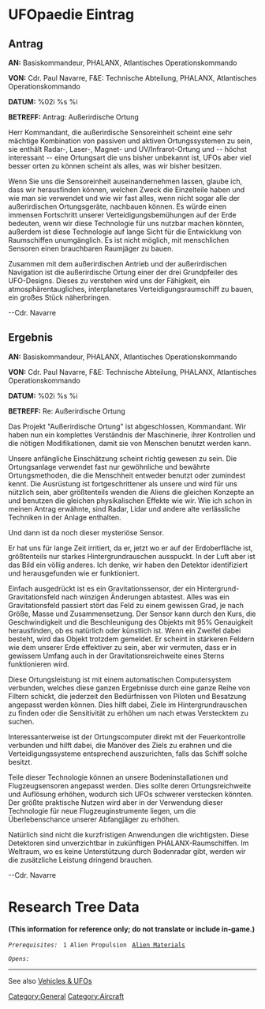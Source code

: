 # UFOpaedie Eintrag

## Antrag

**AN:** Basiskommandeur, PHALANX, Atlantisches Operationskommando

**VON:** Cdr. Paul Navarre, F&E: Technische Abteilung, PHALANX,
Atlantisches Operationskommando

**DATUM:** %02i %s %i

**BETREFF:** Antrag: Außerirdische Ortung

Herr Kommandant, die außerirdische Sensoreinheit scheint eine sehr
mächtige Kombination von passiven und aktiven Ortungssystemen zu sein,
sie enthält Radar-, Laser-, Magnet- und UV/Infrarot-Ortung und -- höchst
interessant -- eine Ortungsart die uns bisher unbekannt ist, UFOs aber
viel besser orten zu können scheint als alles, was wir bisher besitzen.

Wenn Sie uns die Sensoreinheit auseinandernehmen lassen, glaube ich,
dass wir herausfinden können, welchen Zweck die Einzelteile haben und
wie man sie verwendet und wie wir fast alles, wenn nicht sogar alle der
außerirdischen Ortungsgeräte, nachbauen können. Es würde einen immensen
Fortschritt unserer Verteidigungsbemühungen auf der Erde bedeuten, wenn
wir diese Technologie für uns nutzbar machen könnten, außerdem ist diese
Technologie auf lange Sicht für die Entwicklung von Raumschiffen
unumgänglich. Es ist nicht möglich, mit menschlichen Sensoren einen
brauchbaren Raumjäger zu bauen.

Zusammen mit dem außerirdischen Antrieb und der außerirdischen
Navigation ist die außerirdische Ortung einer der drei Grundpfeiler des
UFO-Designs. Dieses zu verstehen wird uns der Fähigkeit, ein
atmosphärentaugliches, interplanetares Verteidigungsraumschiff zu bauen,
ein großes Stück näherbringen.

--Cdr. Navarre

## Ergebnis

**AN:** Basiskommandeur, PHALANX, Atlantisches Operationskommando

**VON:** Cdr. Paul Navarre, F&E: Technische Abteilung, PHALANX,
Atlantisches Operationskommando

**DATUM:** %02i %s %i

**BETREFF:** Re: Außerirdische Ortung

Das Projekt "Außerirdische Ortung" ist abgeschlossen, Kommandant. Wir
haben nun ein komplettes Verständnis der Maschinerie, ihrer Kontrollen
und die nötigen Modifikationen, damit sie von Menschen benutzt werden
kann.

Unsere anfängliche Einschätzung scheint richtig gewesen zu sein. Die
Ortungsanlage verwendet fast nur gewöhnliche und bewährte
Ortungsmethoden, die die Menschheit entweder benutzt oder zumindest
kennt. Die Ausrüstung ist fortgeschrittener als unsere und wird für uns
nützlich sein, aber größtenteils wenden die Aliens die gleichen Konzepte
an und benutzen die gleichen physikalischen Effekte wie wir. Wie ich
schon in meinen Antrag erwähnte, sind Radar, Lidar und andere alte
verlässliche Techniken in der Anlage enthalten.

Und dann ist da noch dieser mysteriöse Sensor.

Er hat uns für lange Zeit irritiert, da er, jetzt wo er auf der
Erdoberfläche ist, größtenteils nur starkes Hintergrundrauschen
ausspuckt. In der Luft aber ist das Bild ein völlig anderes. Ich denke,
wir haben den Detektor identifiziert und herausgefunden wie er
funktioniert.

Einfach ausgedrückt ist es ein Gravitationssensor, der ein
Hintergrund-Gravitationsfeld nach winzigen Änderungen abtastest. Alles
was ein Gravitationsfeld passiert stört das Feld zu einem gewissen Grad,
je nach Größe, Masse und Zusammensetzung. Der Sensor kann durch den
Kurs, die Geschwindigkeit und die Beschleunigung des Objekts mit 95%
Genauigkeit herausfinden, ob es natürlich oder künstlich ist. Wenn ein
Zweifel dabei besteht, wird das Objekt trotzdem gemeldet. Er scheint in
stärkeren Feldern wie dem unserer Erde effektiver zu sein, aber wir
vermuten, dass er in gewissem Umfang auch in der Gravitationsreichweite
eines Sterns funktionieren wird.

Diese Ortungsleistung ist mit einem automatischen Computersystem
verbunden, welches diese ganzen Ergebnisse durch eine ganze Reihe von
Filtern schickt, die jederzeit den Bedürfnissen von Piloten und
Besatzung angepasst werden können. Dies hilft dabei, Ziele im
Hintergrundrauschen zu finden oder die Sensitivität zu erhöhen um nach
etwas Verstecktem zu suchen.

Interessanterweise ist der Ortungscomputer direkt mit der Feuerkontrolle
verbunden und hilft dabei, die Manöver des Ziels zu erahnen und die
Verteidigungssysteme entsprechend auszurichten, falls das Schiff solche
besitzt.

Teile dieser Technologie können an unsere Bodeninstallationen und
Flugzeugsensoren angepasst werden. Dies sollte deren Ortungsreichweite
und Auflösung erhöhen, wodurch sich UFOs schwerer verstecken könnten.
Der größte praktische Nutzen wird aber in der Verwendung dieser
Technologie für neue Flugzeuginstrumente liegen, um die Überlebenschance
unserer Abfangjäger zu erhöhen.

Natürlich sind nicht die kurzfristigen Anwendungen die wichtigsten.
Diese Detektoren sind unverzichtbar in zukünftigen PHALANX-Raumschiffen.
Im Weltraum, wo es keine Unterstützung durch Bodenradar gibt, werden wir
die zusätzliche Leistung dringend brauchen.

--Cdr. Navarre

# Research Tree Data

**(This information for reference only; do not translate or include
in-game.)**

*`Prerequisites:`*
` 1 Alien Propulsion`
` `[`Alien Materials`](Research/Alien_Materials "wikilink")

*`Opens:`*

------------------------------------------------------------------------

See also [Vehicles & UFOs](Vehicles_&_UFOs "wikilink")

[Category:General](Category:General "wikilink")
[Category:Aircraft](Category:Aircraft "wikilink")